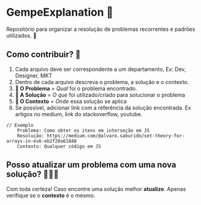 
# GempeExplanation 🤯 

Repositório para organizar a resolução de problemas recorrentes e padrões utilizados. 🚀

## Como contribuir? 🤔
1. Cada arquivo deve ser correspondente a um departamento, Ex: Dev, Designer, MKT
2. Dentro de cada arquivo descreva o problema, a solução e o contexto.
3. **🤬 O Problema** = *Qual* foi o problema encontrado.
4. **🥳 A Solução** = *O que* foi utilizado/criado para solucionar o problema
5. **🧩 O Contexto** = *Onde*  essa solução se aplica
6. Se possível, adicionar link com a referência da solução encontrada. Ex artigos no medium, link do stackoverflow, youtube.

```
// Exemplo
    Problema: Como obter os itens em interseção em JS
    Resolução: https://medium.com/@alvaro.saburido/set-theory-for-arrays-in-es6-eb2f20a61848
    Contexto: Qualquer código em JS
```

## Posso atualizar um problema com uma nova solução? 👩🏻‍🏫
Com toda certeza! Caso encontre uma solução melhor **atualize**.
Apenas verifique se o **contexto** é o mesmo.
